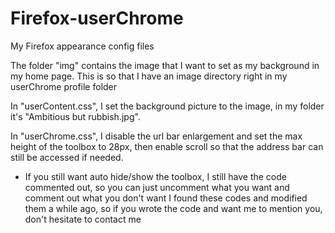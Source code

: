 # Firefox-userChrome
My Firefox appearance config files

The folder "img" contains the image that I want to set as my background in my home page. This is so that I have an image directory right in my userChrome profile folder

In "userContent.css", I set the background picture to the image, in my folder it's "Ambitious but rubbish.jpg". 

In "userChrome.css", I disable the url bar enlargement and set the max height of the toolbox to 28px, then enable scroll so that the address bar can still be accessed if needed.

* If you still want auto hide/show the toolbox, I still have the code commented out, so you can just uncomment what you want and comment out what you don't want
I found these codes and modified them a while ago, so if you wrote the code and want me to mention you, don't hesitate to contact me

